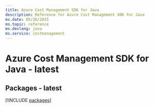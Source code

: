 ```yaml
---
title: Azure Cost Management SDK for Java
description: Reference for Azure Cost Management SDK for Java
ms.date: 05/26/2025
ms.topic: reference
ms.devlang: java
ms.service: costmanagement
---
```

# Azure Cost Management SDK for Java - latest
## Packages - latest
[!INCLUDE [packages](cost-management-index.md)]